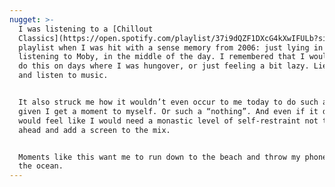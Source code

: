 ```yaml
---
nugget: >-
  I was listening to a [Chillout
  Classics](https://open.spotify.com/playlist/37i9dQZF1DXcG4kXwIFULb?si=ecbb9a2316f14357)
  playlist when I was hit with a sense memory from 2006: just lying in my bed
  listening to Moby, in the middle of the day. I remembered that I would often
  do this on days where I was hungover, or just feeling a bit lazy. Lie around
  and listen to music.


  It also struck me how it wouldn’t even occur to me today to do such a thing,
  given I get a moment to myself. Or such a “nothing”. And even if it did, it
  would feel like I would need a monastic level of self-restraint not to go
  ahead and add a screen to the mix.


  Moments like this want me to run down to the beach and throw my phone in to
  the ocean.
---
```

